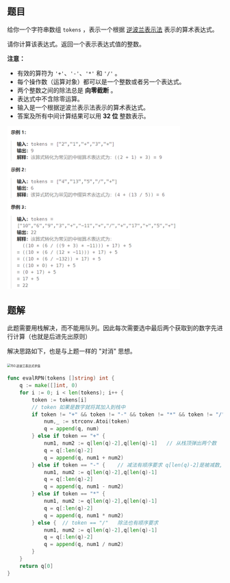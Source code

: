 ## 题目

给你一个字符串数组 `tokens` ，表示一个根据 [逆波兰表示法](https://baike.baidu.com/item/逆波兰式/128437) 表示的算术表达式。

请你计算该表达式。返回一个表示表达式值的整数。

**注意：**

- 有效的算符为 `'+'`、`'-'`、`'*'` 和 `'/'` 。
- 每个操作数（运算对象）都可以是一个整数或者另一个表达式。
- 两个整数之间的除法总是 **向零截断** 。
- 表达式中不含除零运算。
- 输入是一个根据逆波兰表示法表示的算术表达式。
- 答案及所有中间计算结果可以用 **32 位** 整数表示。

<img src="5-150.逆波兰表达式求值.assets/image-20240225205810669.png" alt="image-20240225205810669" style="zoom:50%;" />

## 题解

此题需要用栈解决，而不能用队列。因此每次需要选中最后两个获取到的数字先进行计算（也就是后进先出原则）

解决思路如下，也是与上题一样的 "对消" 思想。

<img src="https://code-thinking.cdn.bcebos.com/gifs/150.%E9%80%86%E6%B3%A2%E5%85%B0%E8%A1%A8%E8%BE%BE%E5%BC%8F%E6%B1%82%E5%80%BC.gif" alt="150.逆波兰表达式求值" style="zoom:50%;" />

```go
func evalRPN(tokens []string) int {
    q := make([]int, 0)   
    for i := 0; i < len(tokens); i++ {
        token := tokens[i]
        // token 如果是数字就将其加入到栈中
        if token != "+" && token != "-" && token != "*" && token != "/" {
            num,_ := strconv.Atoi(token)
            q = append(q, num)
        } else if token == "+" {
            num1, num2 := q[len(q)-2],q[len(q)-1]   // 从栈顶弹出两个数
            q = q[:len(q)-2]
            q = append(q, num1 + num2)
        } else if token == "-" {    // 减法有顺序要求 q[len(q)-2]是被减数, q[len(q)-1]是减数
            num1, num2 := q[len(q)-2],q[len(q)-1]
            q = q[:len(q)-2]
            q = append(q, num1 - num2)
        } else if token == "*" {
            num1, num2 := q[len(q)-2],q[len(q)-1]
            q = q[:len(q)-2]
            q = append(q, num1 * num2)
        } else {  // token == "/"   除法也有顺序要求
            num1, num2 := q[len(q)-2],q[len(q)-1]
            q = q[:len(q)-2]
            q = append(q, num1 / num2)
        }
    }
    return q[0]
}
```

